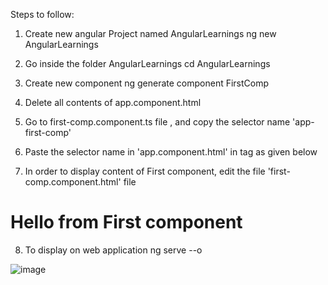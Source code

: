 Steps to follow:

1. Create new angular Project named AngularLearnings
ng new AngularLearnings

2. Go inside the folder AngularLearnings
cd AngularLearnings

3. Create new component
ng generate component FirstComp

4. Delete all contents of app.component.html

5. Go to first-comp.component.ts file , and copy the selector name 'app-first-comp'

6. Paste the selector name in 'app.component.html' in tag as given below
<app-first-comp></app-first-comp>

7. In order to display content of First component, edit the file 'first-comp.component.html' file
<h1>Hello from First component</h1>

8. To display on web application
ng serve --o

![image](https://user-images.githubusercontent.com/72671266/230950398-9c67971c-34c5-4a1b-b62f-fc18dd389b6c.png)

